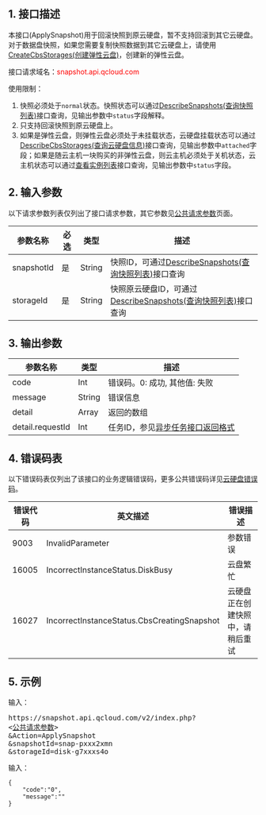 ## 1. 接口描述

本接口(ApplySnapshot)用于回滚快照到原云硬盘，暂不支持回滚到其它云硬盘。对于数据盘快照，如果您需要复制快照数据到其它云硬盘上，请使用[CreateCbsStorages(创建弹性云盘)](http://tcecqpoc.fsphere.cn/doc/api/364/2524)，创建新的弹性云盘。

接口请求域名：<font style="color:red">snapshot.api.qcloud.com</font>

使用限制：<br>
1. 快照必须处于`normal`状态。快照状态可以通过[DescribeSnapshots(查询快照列表)](http://tcecqpoc.fsphere.cn/doc/api/364/2530)接口查询，见输出参数中`status`字段解释。<br>
2. 只支持回滚快照到原云硬盘上。<br>
3. 如果是弹性云盘，则弹性云盘必须处于未挂载状态，云硬盘挂载状态可以通过[DescribeCbsStorages(查询云硬盘信息)](http://tcecqpoc.fsphere.cn/doc/api/364/2519)接口查询，见输出参数中`attached`字段；如果是随云主机一块购买的非弹性云盘，则云主机必须处于关机状态，云主机状态可以通过[查看实例列表](http://tcecqpoc.fsphere.cn/doc/api/229/831)接口查询，见输出参数中`status`字段。


## 2. 输入参数

以下请求参数列表仅列出了接口请求参数，其它参数见[公共请求参数](http://tcecqpoc.fsphere.cn/document/product/240/8320)页面。

| 参数名称 | 必选  | 类型 | 描述 |
|---------|---------|---------|---------|
| snapshotId | 是 | String | 快照ID，可通过[DescribeSnapshots(查询快照列表)](http://tcecqpoc.fsphere.cn/doc/api/364/2530)接口查询|
| storageId | 是 | String | 快照原云硬盘ID，可通过[DescribeSnapshots(查询快照列表)](http://tcecqpoc.fsphere.cn/doc/api/364/2530)接口查询|


## 3. 输出参数

| 参数名称 | 类型 | 描述 |
|---------|---------|---------|
| code | Int | 错误码。0: 成功, 其他值: 失败|
| message | String | 错误信息|
| detail | Array | 返回的数组 |
| detail.requestId | Int | 任务ID，参见[异步任务接口返回格式](http://tcecqpoc.fsphere.cn/document/product/240/8325) | 

## 4. 错误码表

以下错误码表仅列出了该接口的业务逻辑错误码，更多公共错误码详见[云硬盘错误码](http://tcecqpoc.fsphere.cn/doc/api/364/4207)。

| 错误代码 | 英文描述 | 错误描述 |
| ------- | ------- | ------- |
| 9003 | InvalidParameter | 参数错误 |
| 16005 | IncorrectInstanceStatus.DiskBusy | 云盘繁忙 |
| 16027 | IncorrectInstanceStatus.CbsCreatingSnapshot | 云硬盘正在创建快照中，请稍后重试 |

## 5. 示例

输入：
<pre>
https://snapshot.api.qcloud.com/v2/index.php?
<<a href="http://tcecqpoc.fsphere.cn/doc/api/229/6976">公共请求参数</a>>
&Action=ApplySnapshot
&snapshotId=snap-pxxx2xmn
&storageId=disk-g7xxxs4o
</pre>

输入：
```
{
    "code":"0",
    "message":""
}
```

